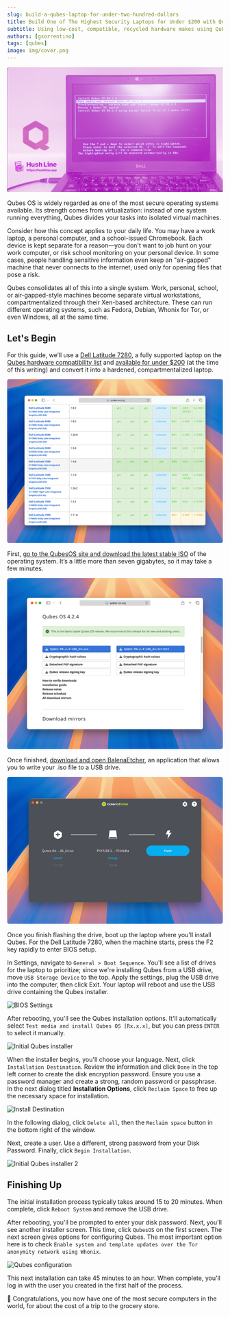```yaml
---
slug: build-a-qubes-laptop-for-under-two-hundred-dollars
title: Build One of The Highest Security Laptops for Under $200 with Qubes OS
subtitle: Using low-cost, compatible, recycled hardware makes using Qubes accessible for anyone.
authors: [gsorrentino]
tags: [qubes]
image: img/cover.png
---
```


![Qubes OS Cover](./cover.png)

Qubes OS is widely regarded as one of the most secure operating systems available. Its strength comes from virtualization: instead of one system running everything, Qubes divides your tasks into isolated virtual machines.

<!-- truncate -->

Consider how this concept applies to your daily life. You may have a work laptop, a personal computer, and a school-issued Chromebook. Each device is kept separate for a reason—you don't want to job hunt on your work computer, or risk school monitoring on your personal device. In some cases, people handling sensitive information even keep an "air-gapped" machine that never connects to the internet, used only for opening files that pose a risk.

Qubes consolidates all of this into a single system. Work, personal, school, or air-gapped-style machines become separate virtual workstations, compartmentalized through their Xen-based architecture. These can run different operating systems, such as Fedora, Debian, Whonix for Tor, or even Windows, all at the same time.

## Let's Begin

For this guide, we’ll use a [Dell Latitude 7280](https://a.co/d/6qDgkOi), a fully supported laptop on the [Qubes hardware compatibility list](https://www.qubes-os.org/hcl/) and [available for under $200](https://a.co/d/6qDgkOi) (at the time of this writing) and convert it into a hardened, compartmentalized laptop.

![Qubes OS Hardware Compatability List](./hardware.png)

First, [go to the QubesOS site and download the latest stable ISO](https://www.qubes-os.org/downloads/) of the operating system. It’s a little more than seven gigabytes, so it may take a few minutes.

![Qubes OS Download Page](./qubes.png)

Once finished, [download and open BalenaEtcher](https://etcher.balena.io), an application that allows you to write your .iso file to a USB drive.

![BalenaEtcher installer](./etcher.png)

Once you finish flashing the drive, boot up the laptop where you'll install Qubes. For the Dell Latitude 7280, when the machine starts, press the F2 key rapidly to enter BIOS setup.

In Settings, navigate to `General > Boot Sequence`. You'll see a list of drives for the laptop to prioritize; since we're installing Qubes from a USB drive, move `USB Storage Device` to the top. Apply the settings, plug the USB drive into the computer, then click Exit. Your laptop will reboot and use the USB drive containing the Qubes installer.

![BIOS Settings](./bios.png)

After rebooting, you'll see the Qubes installation options. It'll automatically select `Test media and install Qubes OS [Rx.x.x]`, but you can press `ENTER` to select it manually.

![Initial Qubes installer](./installer.png)

When the installer begins, you'll choose your language. Next, click `Installation Destination`. Review the information and click `Done` in the top left corner to create the disk encryption password. Ensure you use a password manager and create a strong, random password or passphrase. In the next dialog titled **Installation Options**, click `Reclaim Space` to free up the necessary space for installation.

![Install Destination](./dest.png)

In the following dialog, click `Delete all`, then the `Reclaim space` button in the bottom right of the window.

Next, create a user. Use a different, strong password from your Disk Password. Finally, click `Begin Installation`.

![Initial Qubes installer 2](./begin_install.png)

## Finishing Up

The initial installation process typically takes around 15 to 20 minutes. When complete, click `Reboot System` and remove the USB drive.

After rebooting, you'll be prompted to enter your disk password. Next, you'll see another installer screen. This time, click `QubesOS` on the first screen. The next screen gives options for configuring Qubes. The most important option here is to check `Enable system and template updates over the Tor anonymity network using Whonix`. 

![Qubes configuration](./config.png)

This next installation can take 45 minutes to an hour. When complete, you'll log in with the user you created in the first half of the process.

🎉 Congratulations, you now have one of the most secure computers in the world, for about the cost of a trip to the grocery store.
